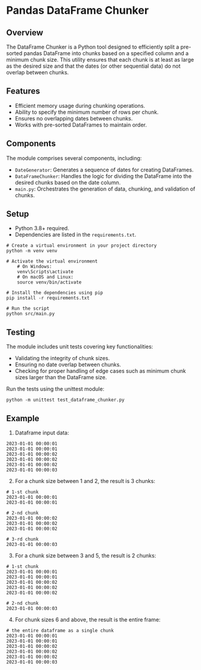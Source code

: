 # Pandas DataFrame Chunker

## Overview
The DataFrame Chunker is a Python tool designed to efficiently split a pre-sorted pandas DataFrame into chunks based on a specified column and a minimum chunk size.
This utility ensures that each chunk is at least as large as the desired size and that the dates (or other sequential data) do not overlap between chunks.


## Features
- Efficient memory usage during chunking operations.
- Ability to specify the minimum number of rows per chunk.
- Ensures no overlapping dates between chunks.
- Works with pre-sorted DataFrames to maintain order.


## Components
The module comprises several components, including:
* `DateGenerator`: Generates a sequence of dates for creating DataFrames.
* `DataFrameChunker`: Handles the logic for dividing the DataFrame into the desired chunks based on the date column.
* `main.py`: Orchestrates the generation of data, chunking, and validation of chunks.


## Setup

- Python 3.8+ required.
- Dependencies are listed in the `requirements.txt`.

``` 
# Create a virtual environment in your project directory
python -m venv venv

# Activate the virtual environment
    # On Windows:
    venv\Scripts\activate
    # On macOS and Linux:
    source venv/bin/activate

# Install the dependencies using pip
pip install -r requirements.txt

# Run the script
python src/main.py
``` 


## Testing
The module includes unit tests covering key functionalities:
* Validating the integrity of chunk sizes.
* Ensuring no date overlap between chunks.
* Checking for proper handling of edge cases such as minimum chunk sizes larger than the DataFrame size.

Run the tests using the unittest module:
``` 
python -m unittest test_dataframe_chunker.py
``` 


## Example
1. Dataframe input data:
``` 
2023-01-01 00:00:01
2023-01-01 00:00:01
2023-01-01 00:00:02
2023-01-01 00:00:02
2023-01-01 00:00:02
2023-01-01 00:00:03
```

2. For a chunk size between 1 and 2, the result is 3 chunks:
``` 
# 1-st chunk
2023-01-01 00:00:01
2023-01-01 00:00:01

# 2-nd chunk
2023-01-01 00:00:02
2023-01-01 00:00:02
2023-01-01 00:00:02

# 3-rd chunk
2023-01-01 00:00:03
``` 

3. For a chunk size between 3 and 5, the result is 2 chunks:
``` 
# 1-st chunk
2023-01-01 00:00:01
2023-01-01 00:00:01
2023-01-01 00:00:02
2023-01-01 00:00:02
2023-01-01 00:00:02

# 2-nd chunk
2023-01-01 00:00:03
``` 

4. For chunk sizes 6 and above, the result is the entire frame:
``` 
# the entire dataframe as a single chunk
2023-01-01 00:00:01
2023-01-01 00:00:01
2023-01-01 00:00:02
2023-01-01 00:00:02
2023-01-01 00:00:02
2023-01-01 00:00:03
``` 
